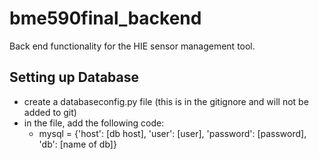 # bme590final_backend
Back end functionality for the HIE sensor management tool.
## Setting up Database
* create a databaseconfig.py file (this is in the gitignore and will not be added to git)
* in the file, add the following code:
  * mysql = {'host': [db host],
         'user': [user],
         'password': [password],
         'db': [name of db]}
